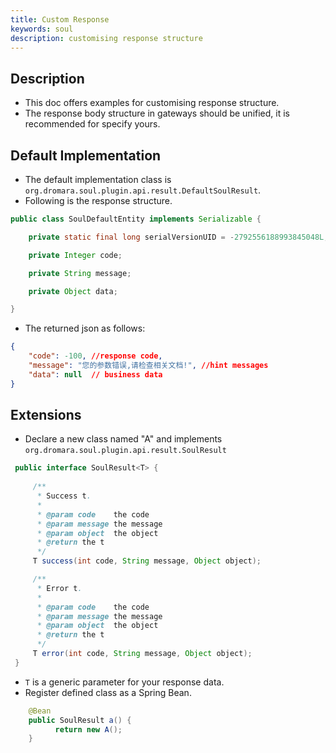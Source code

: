 ```yaml
---
title: Custom Response
keywords: soul
description: customising response structure
---
```


## Description

* This doc offers examples for customising response structure.
* The response body structure in gateways should be unified, it is recommended for specify yours. 


## Default Implementation

* The default implementation class is `org.dromara.soul.plugin.api.result.DefaultSoulResult`.
* Following is the response structure.

```java
public class SoulDefaultEntity implements Serializable {

    private static final long serialVersionUID = -2792556188993845048L;

    private Integer code;

    private String message;

    private Object data;

}
```

* The returned json as follows:
```json
{
    "code": -100, //response code,
    "message": "您的参数错误,请检查相关文档!", //hint messages
    "data": null  // business data
}
```

## Extensions

*  Declare a new class named "A" and implements `org.dromara.soul.plugin.api.result.SoulResult`

```java
 public interface SoulResult<T> {
 
     /**
      * Success t.
      *
      * @param code    the code
      * @param message the message
      * @param object  the object
      * @return the t
      */
     T success(int code, String message, Object object);

     /**
      * Error t.
      *
      * @param code    the code
      * @param message the message
      * @param object  the object
      * @return the t
      */
     T error(int code, String message, Object object);
 }

```

* `T` is a generic parameter for your response data.
* Register defined class as a Spring Bean.

```java
    @Bean
    public SoulResult a() {
          return new A();
    }
```



